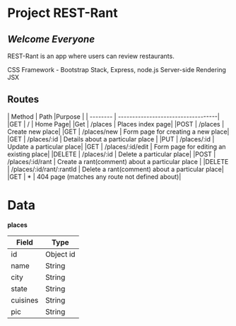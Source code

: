 # Project REST-Rant
## *Welcome Everyone*

REST-Rant is an app where users can review restaurants.

CSS Framework - Bootstrap
Stack, Express, node.js
Server-side Rendering JSX

## Routes
| Method    | Path                      |Purpose |
| --------  | -----------------------------------|
|GET        | /                           | Home Page|
|Get        | /places                     | Places index page|
|POST       | /places                     | Create new place|
|GET        |  /places/new                | Form page for creating a new place|
|GET        | /places/:id                 | Details about a particular place | 
|PUT        | /places/:id                 | Update a particular place|
|GET        | /places/:id/edit            | Form page for editing an existing place|
|DELETE     | /places/:id                 | Delete a particular place|
|POST       | /places/:id/rant            | Create a rant(comment) about a particular place |
|DELETE     | /places/:id/rant/:rantId    | Delete a rant(comment) about a particular place|
|GET        | *                           | 404 page (matches any route not defined about)|

# Data
**places**

|Field | Type |
| -----|----------|
|id     | Object id|
|name   | String|
|city   |  String|
|state   | String|
|cuisines | String|
|pic      | String|
